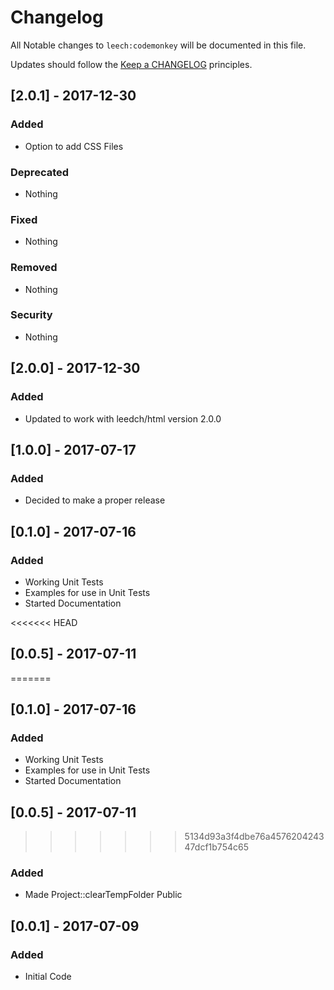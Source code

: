 # Changelog #

All Notable changes to `leech:codemonkey` will be documented in this file.

Updates should follow the [Keep a CHANGELOG](http://keepachangelog.com/) principles.

## [2.0.1] - 2017-12-30 ##

### Added ###
- Option to add CSS Files 

### Deprecated ###
- Nothing

### Fixed ###
- Nothing

### Removed ###
- Nothing

### Security ###
- Nothing

## [2.0.0] - 2017-12-30 ##

### Added ###
- Updated to work with leedch/html version 2.0.0

## [1.0.0] - 2017-07-17

### Added
- Decided to make a proper release

## [0.1.0] - 2017-07-16 ##

### Added ###
- Working Unit Tests
- Examples for use in Unit Tests
- Started Documentation

<<<<<<< HEAD
## [0.0.5] - 2017-07-11 ##
=======
## [0.1.0] - 2017-07-16

### Added
- Working Unit Tests
- Examples for use in Unit Tests
- Started Documentation


## [0.0.5] - 2017-07-11
>>>>>>> 5134d93a3f4dbe76a457620424347dcf1b754c65

### Added ###
- Made Project::clearTempFolder Public


## [0.0.1] - 2017-07-09 ##

### Added ###
- Initial Code
